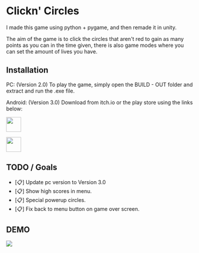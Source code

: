 # Clickn' Circles

I made this game using python + pygame, and then remade it in unity.

The aim of the game is to click the circles that aren't red to gain as many points as you can in the time given, there is also game modes where you can set the amount of lives you have.

## Installation

PC: (Version 2.0)
To play the game, simply open the BUILD - OUT folder and extract and run the .exe file.

Android: (Version 3.0)
Download from itch.io or the play store using the links below:

[<img height="40" src="https://static.itch.io/images/store_badges/google.png">](https://play.google.com/store/apps/details?id=com.ReubanBryenton.ClicknCircles)

[<img height="40" src="https://static.itch.io/images/badge.svg">](https://reuban-bryenton.itch.io/clickn-circles)

## TODO / Goals

- [📋] Update pc version to Version 3.0
- [📋] Show high scores in menu.
- [📋] Special powerup circles.
- [📋] Fix back to menu button on game over screen. 

## DEMO

<img src="https://play-lh.googleusercontent.com/N6FdzOdJJ9Ax6BqhanYMSHV1SFHnNqyRjbMxIEgRXieCwwX2129owQhGNTb_8bvlzTha=w526-h296-rw"/>